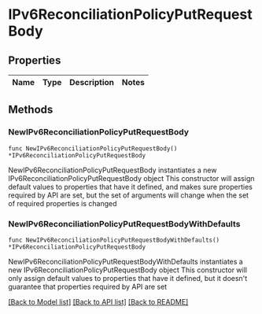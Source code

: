 # IPv6ReconciliationPolicyPutRequestBody

## Properties

Name | Type | Description | Notes
------------ | ------------- | ------------- | -------------

## Methods

### NewIPv6ReconciliationPolicyPutRequestBody

`func NewIPv6ReconciliationPolicyPutRequestBody() *IPv6ReconciliationPolicyPutRequestBody`

NewIPv6ReconciliationPolicyPutRequestBody instantiates a new IPv6ReconciliationPolicyPutRequestBody object
This constructor will assign default values to properties that have it defined,
and makes sure properties required by API are set, but the set of arguments
will change when the set of required properties is changed

### NewIPv6ReconciliationPolicyPutRequestBodyWithDefaults

`func NewIPv6ReconciliationPolicyPutRequestBodyWithDefaults() *IPv6ReconciliationPolicyPutRequestBody`

NewIPv6ReconciliationPolicyPutRequestBodyWithDefaults instantiates a new IPv6ReconciliationPolicyPutRequestBody object
This constructor will only assign default values to properties that have it defined,
but it doesn't guarantee that properties required by API are set


[[Back to Model list]](../README.md#documentation-for-models) [[Back to API list]](../README.md#documentation-for-api-endpoints) [[Back to README]](../README.md)


